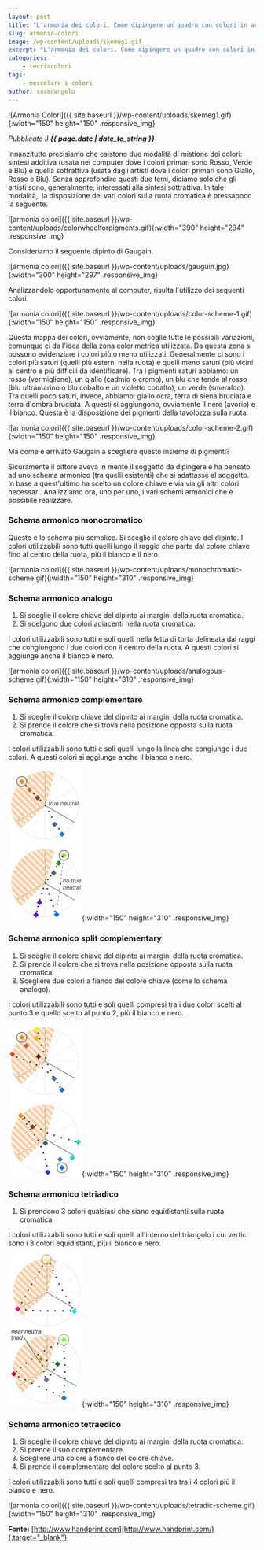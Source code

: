 ```yaml
---
layout: post
title: "L'armonia dei colori. Come dipingere un quadro con colori in armonia tra loro."
slug: armonia-colori
image: /wp-content/uploads/skemeg1.gif
excerpt: "L'armonia dei colori. Come dipingere un quadro con colori in armonia tra loro."
categories:
    - teoriacolori
tags:
    - mescolare i colori
author: sasadangelo
---
```


![Armonia Colori]({{ site.baseurl }}/wp-content/uploads/skemeg1.gif){:width="150" height="150" .responsive_img}

_Pubblicato il **{{ page.date | date_to_string }}**_

Innanzitutto precisiamo che esistono due modalità di mistione dei colori: sintesi additiva (usata nei computer dove i colori primari sono Rosso, Verde e Blu) e quella sottrattiva (usata dagli artisti dove i colori primari sono Giallo, Rosso e Blu). Senza approfondire questi due temi, diciamo solo che gli artisti sono, generalmente, interessati alla sintesi sottrattiva. In tale modalità,  la disposizione dei vari colori sulla ruota cromatica è pressapoco la seguente.

![armonia colori]({{ site.baseurl }}/wp-content/uploads/colorwheelforpigments.gif){:width="390" height="294" .responsive_img}

Consideriamo il seguente dipinto di Gaugain.

![armonia colori]({{ site.baseurl }}/wp-content/uploads/gauguin.jpg){:width="300" height="297" .responsive_img}

Analizzandolo opportunamente al computer, risulta l'utilizzo dei seguenti colori.

![armonia colori]({{ site.baseurl }}/wp-content/uploads/color-scheme-1.gif){:width="150" height="150" .responsive_img}

Questa mappa dei colori, ovviamente, non coglie tutte le possibili variazioni, comunque ci da l'idea della zona colorimetrica utilizzata. Da questa zona si possono evidenziare i colori più o meno utilizzati. Generalmente ci sono i colori più saturi (quelli più esterni nella ruota) e quelli meno saturi (più vicini al centro e più difficili da identificare). Tra i pigmenti saturi abbiamo: un rosso (vermiglione), un giallo (cadmio o cromo), un blu che tende al rosso (blu ultramarino o blu cobalto e un violetto cobalto), un verde (smeraldo).  Tra quelli poco saturi, invece, abbiamo: giallo ocra, terra di siena bruciata e terra d'ombra bruciata. A questi si aggiungono, ovviamente il nero (avorio) e il bianco. Questa è la disposizione dei pigmenti della tavolozza sulla ruota.

![armonia colori]({{ site.baseurl }}/wp-content/uploads/color-scheme-2.gif){:width="150" height="150" .responsive_img}

Ma come è arrivato Gaugain a scegliere questo insieme di pigmenti?

Sicuramente il pittore aveva in mente il soggetto da dipingere e ha pensato ad uno schema armonico (tra quelli esistenti) che si adattasse al soggetto. In base a quest'ultimo ha scelto un colore chiave e via via gli altri colori necessari. Analizziamo ora, uno per uno, i vari schemi armonici che è possibile realizzare.

### Schema armonico monocromatico

Questo è lo schema più semplice. Si sceglie il colore chiave del dipinto. I colori utilizzabili sono tutti quelli lungo il raggio che parte dal colore chiave fino al centro della ruota, più il bianco e il nero.

![armonia colori]({{ site.baseurl }}/wp-content/uploads/monochromatic-scheme.gif){:width="150" height="310" .responsive_img}

### Schema armonico analogo

1. Si sceglie il colore chiave del dipinto ai margini della ruota cromatica.
2. Si scelgono due colori adiacenti nella ruota cromatica.

I colori utilizzabili sono tutti e soli quelli nella fetta di torta delineata dai raggi che congiungono i due colori con il centro della ruota. A questi colori si aggiunge anche il bianco e nero.

![armonia colori]({{ site.baseurl }}/wp-content/uploads/analogous-scheme.gif){:width="150" height="310" .responsive_img}

### Schema armonico complementare

1. Si sceglie il colore chiave del dipinto ai margini della ruota cromatica.
2. Si prende il colore che si trova nella posizione opposta sulla ruota cromatica.

I colori utilizzabili sono tutti e soli quelli lungo la linea che congiunge i due colori. A questi colori si aggiunge anche il bianco e nero.

![armonia colori](/wp-content/uploads/complementary-scheme.gif){:width="150" height="310" .responsive_img}

### Schema armonico split complementary

1. Si sceglie il colore chiave del dipinto ai margini della ruota cromatica.
2. Si prende il colore che si trova nella posizione opposta sulla ruota cromatica.
3. Scegliere due colori a fianco del colore chiave (come lo schema analogo).

I colori utilizzabili sono tutti e soli quelli compresi tra i due colori scelti al punto 3 e quello scelto al punto 2, più il bianco e nero.

![armonia colori](/wp-content/uploads/split-complementary-scheme.gif){:width="150" height="310" .responsive_img}

### Schema armonico tetriadico

1. Si prendono 3 colori qualsiasi che siano equidistanti sulla ruota cromatica

I colori utilizzabili sono tutti e soli quelli all'interno del triangolo i cui vertici sono i 3 colori equidistanti, più il bianco e nero.

![armonia colori](/wp-content/uploads/triadic-scheme.gif){:width="150" height="310" .responsive_img}

### Schema armonico tetraedico

1. Si sceglie il colore chiave del dipinto ai margini della ruota cromatica.
2. Si prende il suo complementare.
3. Scegliere una colore a fianco del colore chiave.
4. Si prende il complementare del colore scelto al punto 3.

I colori utilizzabili sono tutti e soli quelli compresi tra tra i 4 colori più il bianco e nero.

![armonia colori]({{ site.baseurl }}/wp-content/uploads/tetradic-scheme.gif){:width="150" height="310" .responsive_img}

**Fonte:** [http://www.handprint.com](http://www.handprint.com/){:target="_blank"}
